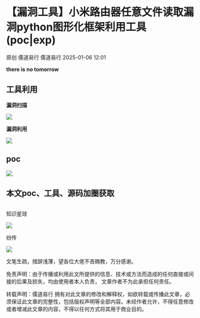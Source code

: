 #  【漏洞工具】小米路由器任意文件读取漏洞python图形化框架利用工具(poc|exp)   
原创 儒道易行  儒道易行   2025-01-06 12:01  
  
**there is no tomorrow**  
## 工具利用  
  
**漏洞扫描**  
  
![](https://mmbiz.qpic.cn/mmbiz_png/v94hWOZcBpzevGs11sT10WicXmX2cFEsXfoQRYbRd3LBjERKjAoPK2ibibnvQ6oiaKjicOJDqK2Tnf4lpN4gkdOQDWg/640?wx_fmt=png&from=appmsg "")  
  
**漏洞利用**  
  
![](https://mmbiz.qpic.cn/mmbiz_png/v94hWOZcBpzevGs11sT10WicXmX2cFEsXLMBictic6ME2n8hOJOXbZl9067tYILDDMFTrDVic8VqHGAQHhqLr1okDA/640?wx_fmt=png&from=appmsg "")  
## poc  
  
![](https://mmbiz.qpic.cn/mmbiz_png/v94hWOZcBpzevGs11sT10WicXmX2cFEsXGFM0GyibowUdRA19qQFIfrNMeavoMlKlUlTglc0XicCk0xKiao5xjceHg/640?wx_fmt=png&from=appmsg "")  
## 本文poc、工具、源码加圈获取  
```
```  
  
知识星球  
  
![](https://mmbiz.qpic.cn/mmbiz_png/v94hWOZcBpxN6vWBgcnLrZMwkqJRbLnPaTBGsVdEfzlNI0YB0eZMcF4XlXRfwB9aY3tc7E2Tt8OOcN2HE3Kudw/640?wx_fmt=png&from=appmsg "")  
  
纷传  
  
![](https://mmbiz.qpic.cn/mmbiz_jpg/v94hWOZcBpxN6vWBgcnLrZMwkqJRbLnPLUDZW4RvAObYUicZgbxntT713MXgaOMkcefLEWxQ1zZQdzP5acekphw/640?wx_fmt=jpeg&from=appmsg "")  
  
文笔生疏，措辞浅薄，望各位大佬不吝赐教，万分感谢。  
  
免责声明：由于传播或利用此文所提供的信息、技术或方法而造成的任何直接或间接的后果及损失，均由使用者本人负责， 文章作者不为此承担任何责任。  
  
转载声明：儒道易行 拥有对此文章的修改和解释权，如欲转载或传播此文章，必须保证此文章的完整性，包括版权声明等全部内容。未经作者允许，不得任意修改或者增减此文章的内容，不得以任何方式将其用于商业目的。  
  
